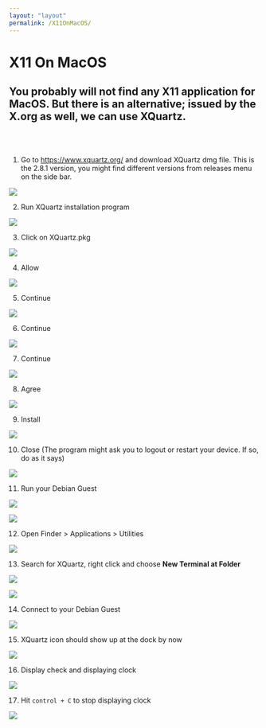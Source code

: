 ```yaml
---
layout: "layout"
permalink: /X11OnMacOS/
---
```


# X11 On MacOS

## You probably will not find any X11 application for MacOS. But there is an alternative; issued by the X.org as well, we can use XQuartz.

<br><br>

1. Go to https://www.xquartz.org/ and download XQuartz dmg file. This is the 2.8.1 version, you might find different versions from releases menu on the side bar.<br>

![](./assets/images/XQuartz/1.png)

2. Run XQuartz installation program<br>

![](./assets/images/XQuartz/2.png)

3. Click on XQuartz.pkg<br>

![](./assets/images/XQuartz/3.png)

4. Allow<br>

![](./assets/images/XQuartz/4.png)

5. Continue<br>

![](./assets/images/XQuartz/5.png)

6. Continue<br>

![](./assets/images/XQuartz/6.png)

7. Continue<br>

![](./assets/images/XQuartz/7.png)

8. Agree<br>

![](./assets/images/XQuartz/8.png)

9. Install<br>

![](./assets/images/XQuartz/9.png)

10. Close (The program might ask you to logout or restart your device. If so, do as it says)<br>

![](./assets/images/XQuartz/10.png)

11. Run your Debian Guest<br>

![](./assets/images/XQuartz/11.png)

![](./assets/images/XQuartz/12.png)

12. Open Finder > Applications > Utilities<br>

![](./assets/images/XQuartz/13.png)

13. Search for XQuartz, right click and choose **New Terminal at Folder** <br>

![](./assets/images/XQuartz/14.png)

![](./assets/images/XQuartz/15.png)

14. Connect to your Debian Guest<br>

![](./assets/images/XQuartz/16.png)

15. XQuartz icon should show up at the dock by now<br>

![](./assets/images/XQuartz/17.png)

16. Display check and displaying clock<br>

![](./assets/images/XQuartz/18.png)

17. Hit `control + C` to stop displaying clock<br>

![](./assets/images/XQuartz/19.png)
